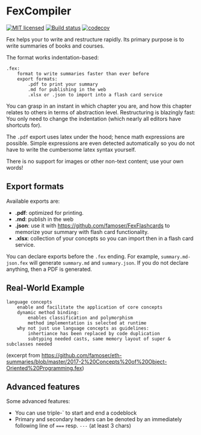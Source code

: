 # FexCompiler

[![MIT licensed](https://img.shields.io/badge/license-MIT-blue.svg)](./LICENSE)
[![Build status](https://ci.appveyor.com/api/projects/status/987fgimtc5rk546d?svg=true)](https://ci.appveyor.com/project/famoser/fexcompiler)
[![codecov](https://codecov.io/gh/famoser/FexCompiler/branch/master/graph/badge.svg)](https://codecov.io/gh/famoser/FexCompiler)

Fex helps your to write and restructure rapidly. 
Its primary purpose is to write summaries of books and courses. 

The format works indentation-based:
```
.fex:
	format to write summaries faster than ever before
	export formats:
		.pdf to print your summary
		.md for publishing in the web
		.xlsx or .json to import into a flash card service
```

You can grasp in an instant in which chapter you are, and how this chapter relates to others in terms of abstraction level. 
Restructuring is blazingly fast: You only need to change the indentation (which nearly all editors have shortcuts for).

The `.pdf` export uses latex under the hood; hence math expressions are possible. Simple expressions are even detected automatically so you do not have to write the cumbersome latex syntax yourself.

There is no support for images or other non-text content; use your own words!

## Export formats

Available exports are:
- **.pdf**: optimized for printing.
- **.md**: publish in the web
- **.json**: use it with https://github.com/famoser/FexFlashcards to memorize your summary with flash card functionality.
- **.xlsx**: collection of your concepts so you can import then in a flash card service.

You can declare exports before the `.fex` ending. For example, `summary.md-json.fex` will generate `summary.md` and `summary.json`. If you do not declare anything, then a PDF is generated.

## Real-World Example

```
language concepts
	enable and facilitate the application of core concepts
	dynamic method binding:
		enables classification and polymorphism
		method implementation is selected at runtime
	why not just use language concepts as guidelines:
		inhertiance has been replaced by code duplication
		subtyping needed casts, same memory layout of super & subclasses needed
```
(excerpt from https://github.com/famoser/eth-summaries/blob/master/2017-2%20Concepts%20of%20Object-Oriented%20Programming.fex)

## Advanced features

Some advanced features:
- You can use triple-` to start and end a codeblock
- Primary and secondary headers can be denoted by an immediately following line of `===` resp. `---` (at least 3 chars)